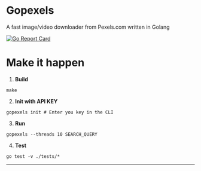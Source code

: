 # Gopexels
A fast image/video downloader from Pexels.com written in Golang

[![Go Report Card](https://goreportcard.com/badge/github.com/schlunsen/gopexels)](https://goreportcard.com/report/github.com/schlunsen/gopexels)


# Make it happen




1. **Build**

```shell script
make 
```

2. **Init with API KEY**

```shell script
gopexels init # Enter you key in the CLI
```

3. **Run**

```shell script
gopexels --threads 10 SEARCH_QUERY 
```

4. **Test**

```shell script
go test -v ./tests/*
```

_______
